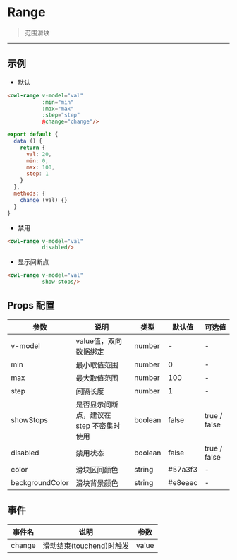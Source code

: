 # Range

> 范围滑块

---

## 示例

* 默认

```html
<owl-range v-model="val"
           :min="min"
           :max="max"
           :step="step"
           @change="change"/>
```

```js
export default {
  data () {
    return {
      val: 20,
      min: 0,
      max: 100,
      step: 1
    }
  },
  methods: {
    change (val) {}
  }
}
```

* 禁用

```html
<owl-range v-model="val"
           disabled/>
```

* 显示间断点
```html
<owl-range v-model="val"
           show-stops/>
```

## Props 配置

 参数 | 说明 | 类型 | 默认值 | 可选值
 --- | ---  | --- | --- | ---
 v-model | value值，双向数据绑定 | number | - | -
 min | 最小取值范围 | number | 0 | -
 max | 最大取值范围 | number | 100 | -
 step | 间隔长度 | number | 1 | -
 showStops | 是否显示间断点，建议在 step 不密集时使用 | boolean | false | true / false
 disabled | 禁用状态 | boolean | false | true / false
 color | 滑块区间颜色 | string | #57a3f3 | -
 backgroundColor | 滑块背景颜色 | string | #e8eaec | -
## 事件

事件名 | 说明 | 参数
---- | --- | ---
change | 滑动结束(touchend)时触发 | value
